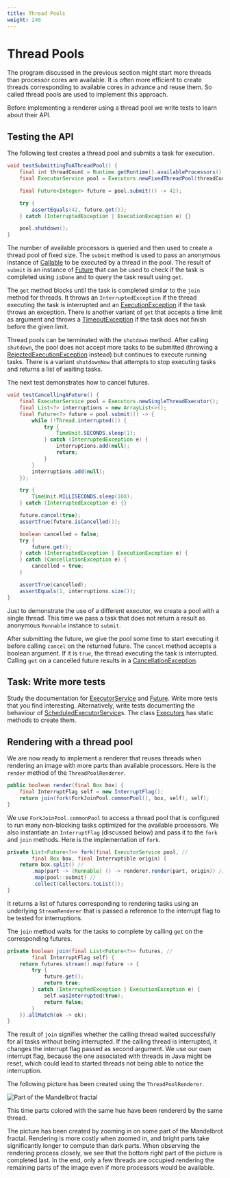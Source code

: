 ```yaml
---
title: Thread Pools
weight: 240
---
```


# Thread Pools

The program discussed in the previous section
might start more threads than processor cores are available.
It is often more efficient to create threads corresponding to
available cores in advance and reuse them.
So called thread pools are used to implement this approach.

Before implementing a renderer using a thread pool
we write tests to learn about their API.

## Testing the API

The following test creates a thread pool 
and submits a task for execution.

```java
void testSubmittingToAThreadPool() {
    final int threadCount = Runtime.getRuntime().availableProcessors();
    final ExecutorService pool = Executors.newFixedThreadPool(threadCount);

    final Future<Integer> future = pool.submit(() -> 42);

    try {
        assertEquals(42, future.get());
    } catch (InterruptedException | ExecutionException e) {}

    pool.shutdown();
}
```

The number of available processors is queried
and then used to create a thread pool of fixed size.
The `submit` method is used to pass an anonymous
instance of
[Callable](https://docs.oracle.com/en/java/javase/14/docs/api/java.base/java/util/concurrent/Callable.html)
to be executed by a thread in the pool.
The result of `submit` is an instance of
[Future](https://docs.oracle.com/en/java/javase/14/docs/api/java.base/java/util/concurrent/Future.html)
that can be used to check if the task is completed using `isDone`
and to query the task result using `get`.

The `get` method blocks until the task is completed
similar to the `join` method for threads.
It throws an `InterruptedException` if the thread
executing the task is interrupted
and an
[ExecutionException](https://docs.oracle.com/en/java/javase/14/docs/api/java.base/java/util/concurrent/ExecutionException.html)
if the task throws an exception.
There is another variant of `get` 
that accepts a time limit as argument 
and throws a
[TimeoutException](https://docs.oracle.com/en/java/javase/14/docs/api/java.base/java/util/concurrent/TimeoutException.html)
if the task does not finish before the given limit.

Thread pools can be terminated with the `shutdown` method.
After calling `shutdown`, the pool does not accept
more tasks to be submitted
(throwing a
[RejectedExecutionException](https://docs.oracle.com/en/java/javase/14/docs/api/java.base/java/util/concurrent/RejectedExecutionException.html)
instead)
but continues to execute running tasks.
There is a variant `shutdownNow` that attempts
to stop executing tasks and returns a list of waiting tasks.

The next test demonstrates how to cancel futures.

```java
void testCancellingAFuture() {
    final ExecutorService pool = Executors.newSingleThreadExecutor();
    final List<?> interruptions = new ArrayList<>();
    final Future<?> future = pool.submit(() -> {
        while (!Thread.interrupted()) {
            try {
                TimeUnit.SECONDS.sleep(1);
            } catch (InterruptedException e) {
                interruptions.add(null);
                return;
            }
        }
        interruptions.add(null);
    });

    try {
        TimeUnit.MILLISECONDS.sleep(100);
    } catch (InterruptedException e) {}

    future.cancel(true);
    assertTrue(future.isCancelled()); 

    boolean cancelled = false;
    try {
        future.get();
    } catch (InterruptedException | ExecutionException e) {
    } catch (CancellationException e) {
        cancelled = true;
    }

    assertTrue(cancelled);
    assertEquals(1, interruptions.size());
}
```

Just to demonstrate the use of a different executor,
we create a pool with a single thread.
This time we pass a task that does not return a result
as anonymous `Runnable` instance to `submit`.

After submitting the future,
we give the pool some time to start executing it
before calling `cancel` on the returned future.
The `cancel` method accepts a boolean argument.
If it is `true`, the thread executing the task is interrupted.
Calling `get` on a cancelled future
results in a
[CancellationException](https://docs.oracle.com/en/java/javase/14/docs/api/java.base/java/util/concurrent/CancellationException.html).

## Task: Write more tests

Study the documentation for
[ExecutorService](https://docs.oracle.com/en/java/javase/14/docs/api/java.base/java/util/concurrent/ExecutorService.html)
and
[Future](https://docs.oracle.com/en/java/javase/14/docs/api/java.base/java/util/concurrent/Future.html).
Write more tests that you find interesting.
Alternatively, write tests documenting the behaviour
of
[ScheduledExecutorService](https://docs.oracle.com/en/java/javase/14/docs/api/java.base/java/util/concurrent/ScheduledExecutorService.html)s.
The class
[Executors](https://docs.oracle.com/en/java/javase/14/docs/api/java.base/java/util/concurrent/Executors.html)
has static methods to create them.

## Rendering with a thread pool

We are now ready to implement a renderer
that reuses threads when rendering an image
with more parts than available processors.
Here is the `render` method
of the `ThreadPoolRenderer`.

```java
public boolean render(final Box box) {
    final InterruptFlag self = new InterruptFlag();
    return join(fork(ForkJoinPool.commonPool(), box, self), self);
}
```

We use `ForkJoinPool.commonPool` to access a thread pool
that is configured to run many non-blocking tasks
optimized for the available processors.
We also instantiate an `InterruptFlag` (discussed below)
and pass it to the `fork` and `join` methods.
Here is the implementation of `fork`.

```java
private List<Future<?>> fork(final ExecutorService pool, //
        final Box box, final Interruptible origin) {
    return box.split() //
        .map(part -> (Runnable) () -> renderer.render(part, origin)) //
        .map(pool::submit) //
        .collect(Collectors.toList());
}
```

It returns a list of futures
corresponding to rendering tasks
using an underlying `StreamRenderer`
that is passed a reference to the interrupt flag
to be tested for interruptions.

The `join` method waits for the tasks to complete
by calling `get` on the corresponding futures.

```java
private boolean join(final List<Future<?>> futures, //
        final InterruptFlag self) {
    return futures.stream().map(future -> {
        try {
            future.get();
            return true;
        } catch (InterruptedException | ExecutionException e) {
            self.wasInterrupted(true);
            return false;
        }
    }).allMatch(ok -> ok);
}
```

The result of `join` signifies
whether the calling thread waited successfully for all tasks
without being interrupted.
If the calling thread is interrupted,
it changes the interrupt flag passed as second argument.
We use our own interrupt flag,
because the one associated with threads in Java might be reset,
which could lead to started threads not being able to notice the interruption.

The following picture has been created using the `ThreadPoolRenderer`.

![Part of the Mandelbrot fractal](../pool.png)

This time parts colored with the same hue
have been rendererd by the same thread.

The picture has been created by zooming in
on some part of the Mandelbrot fractal.
Rendering is more costly when zoomed in,
and bright parts take significantly 
longer to compute than dark parts.
When observing the rendering process closely,
we see that the bottom right part of the picture
is completed last.
In the end, only a few threads are occupied
rendering the remaining parts of the image
even if more processors would be available.

